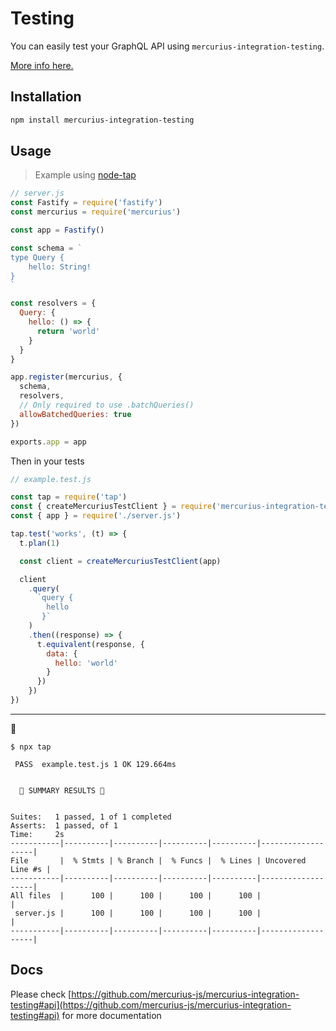 # Testing

You can easily test your GraphQL API using `mercurius-integration-testing`.

[More info here.](https://github.com/mercurius-js/mercurius-integration-testing)

## Installation

```sh
npm install mercurius-integration-testing
```

## Usage

> Example using [node-tap](https://node-tap.org/)

```js
// server.js
const Fastify = require('fastify')
const mercurius = require('mercurius')

const app = Fastify()

const schema = `
type Query {
    hello: String!
}
`

const resolvers = {
  Query: {
    hello: () => {
      return 'world'
    }
  }
}

app.register(mercurius, {
  schema,
  resolvers,
  // Only required to use .batchQueries()
  allowBatchedQueries: true
})

exports.app = app
```

Then in your tests

```js
// example.test.js

const tap = require('tap')
const { createMercuriusTestClient } = require('mercurius-integration-testing')
const { app } = require('./server.js')

tap.test('works', (t) => {
  t.plan(1)

  const client = createMercuriusTestClient(app)

  client
    .query(
      `query {
        hello
       }`
    )
    .then((response) => {
      t.equivalent(response, {
        data: {
          hello: 'world'
        }
      })
    })
})
```

---

🎉

```
$ npx tap

 PASS  example.test.js 1 OK 129.664ms


  🌈 SUMMARY RESULTS 🌈


Suites:   1 passed, 1 of 1 completed
Asserts:  1 passed, of 1
Time:     2s
-----------|----------|----------|----------|----------|-------------------|
File       |  % Stmts | % Branch |  % Funcs |  % Lines | Uncovered Line #s |
-----------|----------|----------|----------|----------|-------------------|
All files  |      100 |      100 |      100 |      100 |                   |
 server.js |      100 |      100 |      100 |      100 |                   |
-----------|----------|----------|----------|----------|-------------------|

```

## Docs

Please check [https://github.com/mercurius-js/mercurius-integration-testing#api](https://github.com/mercurius-js/mercurius-integration-testing#api) for more documentation
